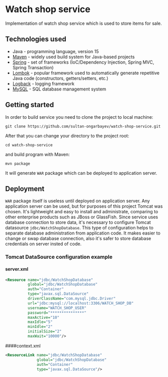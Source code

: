 Watch shop service
==================
Implementation of watch shop service which is used to store items for sale.

Technologies used
------------------
* Java - programming language, version 15
* [Maven](https://maven.apache.org) - widely used build system for Java-based projects
* [Spring](https://spring.io) - set of frameworks (IoC/Dependency Injection, Spring MVC, Spring Transaction)
* [Lombok](https://projectlombok.org) - popular framework used to automatically generate repetitive Java code (constructors, getters/setters,
  etc.)
* [Logback](http://logback.qos.ch) - logging framework
* [MySQL](https://www.mysql.com) - SQL database management system

Getting started
----------------
In order to build service you need to clone the project to local machine:
```shell
git clone https://github.com/sultan-ongarbayev/watch-shop-service.git
```
After that you can change your directory to the project root:
```shell
cd watch-shop-service
```
and build program with Maven:
```shell
mvn package
```
It will generate `WAR` package which can be deployed to application server.

Deployment
----------
`WAR` package itself is useless until deployed on application server. Any application server can be used, but for
purposes of this project Tomcat was chosen. It's lightweight and easy to install and administrate, comparing to other
enterprise products such as JBoss or GlassFish. Since service uses database connection to store data, it's necessary to
configure Tomcat datasource `jdbc/WatchShopDatabase`. This type of configuration helps to separate database
administration from application code. It makes easier to change or swap database connection, also it's safer to store
database credentials on server insted of code.
### Tomcat DataSource configuration example
#### server.xml
```xml
<Resource name="jdbc/WatchShopDatabase"
          global="jdbc/WatchShopDatabase"
          auth="Container"
          type="javax.sql.DataSource"
          driverClassName="com.mysql.jdbc.Driver"
          url="jdbc:mysql://localhost:3306/WATCH_SHOP_DB"
          username="WATCH_SHOP_USER"
          password="***************"
          maxActive="10"
          maxIdle="5"
          minIdle="2"
          initialSize="2"
          maxWait="10000"/>
```
####context.xml
```xml
<ResourceLink name="jdbc/WatchShopDatabase"
              global="jdbc/WatchShopDatabase"
              auth="Container"
              type="javax.sql.DataSource"/>
```
